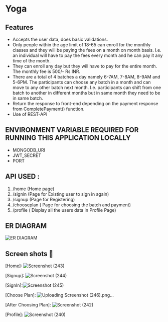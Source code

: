 # Yoga 

## Features
* Accepts the user data, does basic validations.
* Only people within the age limit of 18-65 can enroll for the monthly classes and they will
be paying the fees on a month on month basis. I.e. an individual will have to pay the fees
every month and he can pay it any time of the month.
* They can enroll any day but they will have to pay for the entire month. The monthly fee is
500/- Rs INR.
* There are a total of 4 batches a day namely 6-7AM, 7-8AM, 8-9AM and 5-6PM. The
participants can choose any batch in a month and can move to any other batch next
month. I.e. participants can shift from one batch to another in different months but in
same month they need to be in same batch.
* Return the response to front-end depending on the payment response from
CompletePayment() function.
* Use of REST-API


## ENVIRONMENT VARIABLE REQUIRED FOR RUNNING THIS APPLICATION LOCALLY
* MONGODB_URI 
* JWT_SECRET
* PORT

## API USED :
1. /home    (Home page)
2. /signin (Page for Existing user to sign in again)
3. /signup (Page for Registering)
4. /chooseplan ( Page for choosing the batch and payment)
5. /profile ( Display all the users data in Profile Page) 


## ER DIAGRAM
![ER DIAGRAM](https://user-images.githubusercontent.com/65064180/207200877-92968c81-e896-4116-abb0-3988624f745e.png)



## Screen shots 📸
[Home]: ![Screenshot (243)](https://github.com/user-attachments/assets/2999f16f-e8e5-4d0f-a7d1-51c771afe147)


[Signup]: ![Screenshot (244)](https://github.com/user-attachments/assets/be134cdc-991c-42a6-9b44-3eeb56a1e559)


[SignIn]:![Screenshot (245)](https://github.com/user-attachments/assets/fc19d225-ade7-4401-b9a4-969b800097b3)


[Choose Plan]:
![Uploading Screenshot (246).png…]()


[After Choosing Plan]: 
![Screenshot (242)](https://github.com/user-attachments/assets/f334c827-363d-4849-bab5-24e0f65b7a08)


[Profile]:
![Screenshot (240)](https://github.com/user-attachments/assets/2e122346-e879-415f-a05b-4bb3f18dbf4a)


